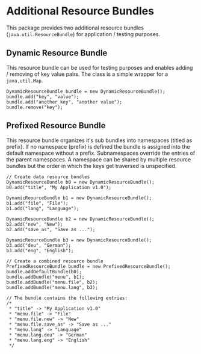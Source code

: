 # Additional Resource Bundles
This package provides two additional resource bundles (`java.util.ResourceBundle`) for application / testing purposes.

## Dynamic Resource Bundle
This resource bundle can be used for testing purposes and enables adding / removing of key value pairs.
The class is a simple wrapper for a `java.util.Map`.

```
DynamicResourceBundle bundle = new DynamicResourceBundle();
bundle.add("key", "value");
bundle.add("another key", "another value");
bundle.remove("key");
```

## Prefixed Resource Bundle
This resource bundle organizes it's sub bundles into namespaces (titled as prefix).
If no namespace (prefix) is defined the bundle is assigned into the default namespace without a prefix.
Subnamespaces override the entries of the parent namespaces.
A namespace can be shared by multiple resource bundles but the order in which the keys get traversed is
unspecified.

```
// Create data resource bundles
DynamicResourceBundle b0 = new DynamicResourceBundle();
b0.add("title", "My Application v1.0");

DynamicReourceBundle b1 = new DynamicResourceBundle();
b1.add("file", "File");
b1.add("lang", "Language");

DynamicResourceBundle b2 = new DynamicResourceBundle();
b2.add("new", "New");
b2.add("save_as", "Save as ...");

DynamicReourceBundle b3 = new DynamicResourceBundle();
b3.add("deu", "German");
b3.add("eng", "English");

// Create a combined resource bundle
PrefixedResourceBundle bundle = new PrefixedResourceBundle();
bundle.addDefaultBundle(b0);
bundle.addBundle("menu", b1);
bundle.addBundle("menu.file", b2);
bundle.addBundle("menu.lang", b3);

// The bundle contains the following entries:
/*
 * "title" -> "My Application v1.0"
 * "menu.file" -> "File"
 * "menu.file.new" -> "New"
 * "menu.file.save_as" -> "Save as ..."
 * "menu.lang" -> "Language"
 * "menu.lang.deu" -> "German"
 * "menu.lang.eng" -> "English"
 */
```